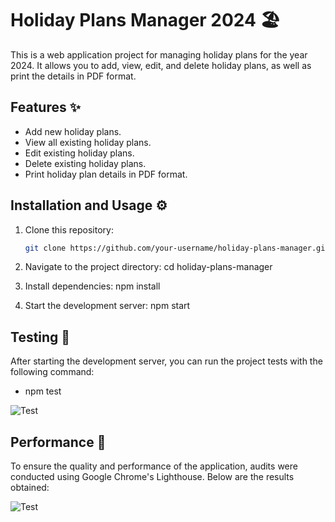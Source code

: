 # Holiday Plans Manager 2024 🏖️

This is a web application project for managing holiday plans for the year 2024. It allows you to add, view, edit, and delete holiday plans, as well as print the details in PDF format.

## Features ✨

- Add new holiday plans.
- View all existing holiday plans.
- Edit existing holiday plans.
- Delete existing holiday plans.
- Print holiday plan details in PDF format.

## Installation and Usage ⚙️

1. Clone this repository:

   ```bash
   git clone https://github.com/your-username/holiday-plans-manager.git
    ```
2. Navigate to the project directory:
    cd holiday-plans-manager

3. Install dependencies:
npm install

4. Start the development server:
npm start

## Testing 🧪

After starting the development server, you can run the project tests with the following command: 
 - npm test


![Test](public/test.png)



## Performance 🚀
To ensure the quality and performance of the application, audits were conducted using Google Chrome's Lighthouse. Below are the results obtained:

![Test](public/perfomance.png)

